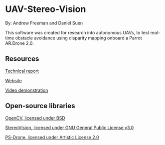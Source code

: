 # UAV-Stereo-Vision

By: Andrew Freeman and Daniel Suen

This software was created for research into autonomous UAVs, to test real-time obstacle avoidance using disparity mapping onboard a Parrot AR.Drone 2.0.


## Resources

[Technical report](https://www.dropbox.com/s/1whomo1a4w6zom5/uav-collision-avoidance-v9.pdf?dl=0)

[Website](https://acfworks.wordpress.com/2017/06/29/uav-reu/)

[Video demonstration](https://www.youtube.com/watch?v=eTOpzNkPVcI&feature=youtu.be")

## Open-source libraries
	
[OpenCV, licensed under BSD](https://github.com/opencv/opencv)

[StereoVision, licensed under GNU General Public License v3.0](https://github.com/erget/StereoVision)

[PS-Drone, licensed under Artistic License 2.0](https://github.com/reixd/ps-drone)